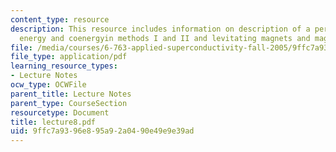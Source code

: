 ```yaml
---
content_type: resource
description: This resource includes information on description of a perfect diamagnet,
  energy and coenergyin methods I and II and levitating magnets and maglev trains.
file: /media/courses/6-763-applied-superconductivity-fall-2005/9ffc7a9396e895a92a0490e49e9e39ad_lecture8.pdf
file_type: application/pdf
learning_resource_types:
- Lecture Notes
ocw_type: OCWFile
parent_title: Lecture Notes
parent_type: CourseSection
resourcetype: Document
title: lecture8.pdf
uid: 9ffc7a93-96e8-95a9-2a04-90e49e9e39ad
---
```

